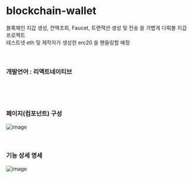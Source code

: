 # blockchain-wallet

블록체인 지갑 생성, 잔액조회, Faucet, 트랜잭션 생성 및 전송 을 가볍게 다뤄볼 지갑 프로젝트<br>
테스트넷 eth 및 제작자가 생성한 erc20 을 핸들링할 예정<br><br><br>

<h3><strong>개발언어</strong> : 리액트네이티브</h3><br><br><br>


<h3><strong>페이지(컴포넌트) 구성</strong></h3>

![image](https://github.com/aka-ryu/blockchain-wallet/assets/84446253/e1e6f2c6-b5e8-4263-9bef-743223932ca3)<br><br><br>


<h3><strong>기능 상세 명세</strong></h3>


![image](https://github.com/aka-ryu/blockchain-wallet/assets/84446253/362d0237-4196-4b68-8885-48a0a66041c5)
